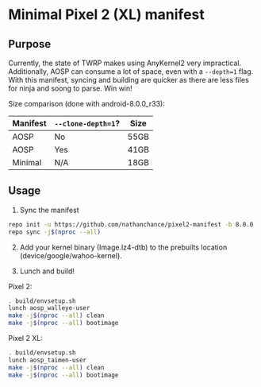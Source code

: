 # Minimal Pixel 2 (XL) manifest

## Purpose

Currently, the state of TWRP makes using AnyKernel2 very impractical. Additionally, AOSP can consume a lot of space, even with a `--depth=1` flag. With this manifest, syncing and building are quicker as there are less files for ninja and soong to parse. Win win!

Size comparison (done with android-8.0.0_r33):

| Manifest | `--clone-depth=1`? | Size |
| -------- | ------------------ | ---- |
| AOSP     | No                 | 55GB |
| AOSP     | Yes                | 41GB |
| Minimal  | N/A                | 18GB |

## Usage

1. Sync the manifest
```bash
repo init -u https://github.com/nathanchance/pixel2-manifest -b 8.0.0
repo sync -j$(nproc --all)
```

2. Add your kernel binary (Image.lz4-dtb) to the prebuilts location (device/google/wahoo-kernel).

3. Lunch and build!

Pixel 2:
```bash
. build/envsetup.sh
lunch aosp_walleye-user
make -j$(nproc --all) clean
make -j$(nproc --all) bootimage
```

Pixel 2 XL:
```bash
. build/envsetup.sh
lunch aosp_taimen-user
make -j$(nproc --all) clean
make -j$(nproc --all) bootimage
```
